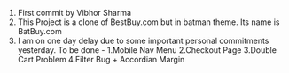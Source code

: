 1. First commit by Vibhor Sharma
2. This Project is a clone of BestBuy.com but in batman theme. Its name is BatBuy.com
3. I am on one day delay due to some important personal commitments yesterday.
To be done - 
1.Mobile Nav Menu 
2.Checkout Page
3.Double Cart Problem
4.Filter Bug + Accordian Margin
